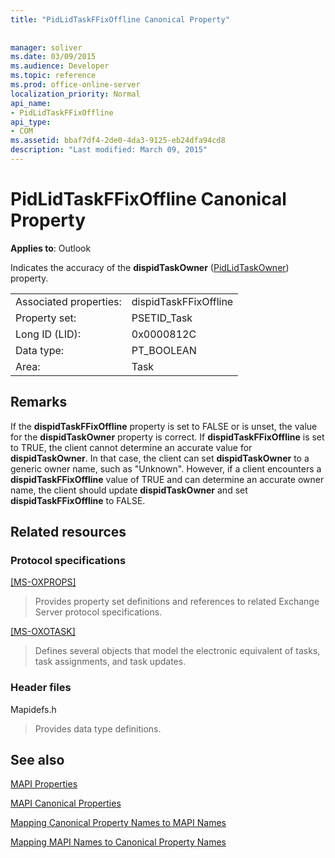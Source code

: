 ```yaml
---
title: "PidLidTaskFFixOffline Canonical Property"
 
 
manager: soliver
ms.date: 03/09/2015
ms.audience: Developer
ms.topic: reference
ms.prod: office-online-server
localization_priority: Normal
api_name:
- PidLidTaskFFixOffline
api_type:
- COM
ms.assetid: bbaf7df4-2de0-4da3-9125-eb24dfa94cd8
description: "Last modified: March 09, 2015"
---
```


# PidLidTaskFFixOffline Canonical Property

  
  
**Applies to**: Outlook 
  
Indicates the accuracy of the **dispidTaskOwner** ([PidLidTaskOwner](pidlidtaskowner-canonical-property.md)) property.
  
|||
|:-----|:-----|
|Associated properties:  <br/> |dispidTaskFFixOffline  <br/> |
|Property set:  <br/> |PSETID_Task  <br/> |
|Long ID (LID):  <br/> |0x0000812C  <br/> |
|Data type:  <br/> |PT_BOOLEAN  <br/> |
|Area:  <br/> |Task  <br/> |
   
## Remarks

If the **dispidTaskFFixOffline** property is set to FALSE or is unset, the value for the **dispidTaskOwner** property is correct. If **dispidTaskFFixOffline** is set to TRUE, the client cannot determine an accurate value for **dispidTaskOwner**. In that case, the client can set **dispidTaskOwner** to a generic owner name, such as "Unknown". However, if a client encounters a **dispidTaskFFixOffline** value of TRUE and can determine an accurate owner name, the client should update **dispidTaskOwner** and set **dispidTaskFFixOffline** to FALSE. 
  
## Related resources

### Protocol specifications

[[MS-OXPROPS]](http://msdn.microsoft.com/library/f6ab1613-aefe-447d-a49c-18217230b148%28Office.15%29.aspx)
  
> Provides property set definitions and references to related Exchange Server protocol specifications.
    
[[MS-OXOTASK]](http://msdn.microsoft.com/library/55600ec0-6195-4730-8436-59c7931ef27e%28Office.15%29.aspx)
  
> Defines several objects that model the electronic equivalent of tasks, task assignments, and task updates. 
    
### Header files

Mapidefs.h
  
> Provides data type definitions.
    
## See also



[MAPI Properties](mapi-properties.md)
  
[MAPI Canonical Properties](mapi-canonical-properties.md)
  
[Mapping Canonical Property Names to MAPI Names](mapping-canonical-property-names-to-mapi-names.md)
  
[Mapping MAPI Names to Canonical Property Names](mapping-mapi-names-to-canonical-property-names.md)

